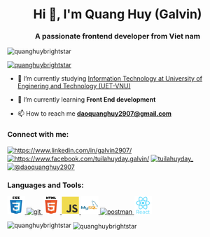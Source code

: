 <h1 align="center">Hi 👋, I'm Quang Huy (Galvin)</h1>
<h3 align="center">A passionate frontend developer from Viet nam</h3>

<p align="left"> <img src="https://komarev.com/ghpvc/?username=quanghuybrightstar&label=Profile%20views&color=0e75b6&style=flat" alt="quanghuybrightstar" /> </p>

<p align="left"> <a href="https://github.com/ryo-ma/github-profile-trophy"><img src="https://github-profile-trophy.vercel.app/?username=quanghuybrightstar" alt="quanghuybrightstar" /></a> </p>

- 🔭 I’m currently studying [Information Technology at University of Enginering and Technology (UET-VNU)](https://uet.vnu.edu.vn/)

- 🌱 I’m currently learning **Front End development**

- 📫 How to reach me **daoquanghuy2907@gmail.com**

<h3 align="left">Connect with me:</h3>
<p align="left">
<a href="https://linkedin.com/in/https://www.linkedin.com/in/galvin2907/" target="blank"><img align="center" src="https://raw.githubusercontent.com/rahuldkjain/github-profile-readme-generator/master/src/images/icons/Social/linked-in-alt.svg" alt="https://www.linkedin.com/in/galvin2907/" height="30" width="40" /></a>
<a href="https://fb.com/https://www.facebook.com/tuilahuyday.galvin/" target="blank"><img align="center" src="https://raw.githubusercontent.com/rahuldkjain/github-profile-readme-generator/master/src/images/icons/Social/facebook.svg" alt="https://www.facebook.com/tuilahuyday.galvin/" height="30" width="40" /></a>
<a href="https://instagram.com/tuilahuyday_" target="blank"><img align="center" src="https://raw.githubusercontent.com/rahuldkjain/github-profile-readme-generator/master/src/images/icons/Social/instagram.svg" alt="tuilahuyday_" height="30" width="40" /></a>
<a href="https://www.hackerrank.com/@daoquanghuy2907" target="blank"><img align="center" src="https://raw.githubusercontent.com/rahuldkjain/github-profile-readme-generator/master/src/images/icons/Social/hackerrank.svg" alt="@daoquanghuy2907" height="30" width="40" /></a>
</p>

<h3 align="left">Languages and Tools:</h3>
<p align="left"> <a href="https://www.w3schools.com/css/" target="_blank" rel="noreferrer"> <img src="https://raw.githubusercontent.com/devicons/devicon/master/icons/css3/css3-original-wordmark.svg" alt="css3" width="40" height="40"/> </a> <a href="https://git-scm.com/" target="_blank" rel="noreferrer"> <img src="https://www.vectorlogo.zone/logos/git-scm/git-scm-icon.svg" alt="git" width="40" height="40"/> </a> <a href="https://www.w3.org/html/" target="_blank" rel="noreferrer"> <img src="https://raw.githubusercontent.com/devicons/devicon/master/icons/html5/html5-original-wordmark.svg" alt="html5" width="40" height="40"/> </a> <a href="https://developer.mozilla.org/en-US/docs/Web/JavaScript" target="_blank" rel="noreferrer"> <img src="https://raw.githubusercontent.com/devicons/devicon/master/icons/javascript/javascript-original.svg" alt="javascript" width="40" height="40"/> </a> <a href="https://www.mysql.com/" target="_blank" rel="noreferrer"> <img src="https://raw.githubusercontent.com/devicons/devicon/master/icons/mysql/mysql-original-wordmark.svg" alt="mysql" width="40" height="40"/> </a> <a href="https://postman.com" target="_blank" rel="noreferrer"> <img src="https://www.vectorlogo.zone/logos/getpostman/getpostman-icon.svg" alt="postman" width="40" height="40"/> </a> <a href="https://reactjs.org/" target="_blank" rel="noreferrer"> <img src="https://raw.githubusercontent.com/devicons/devicon/master/icons/react/react-original-wordmark.svg" alt="react" width="40" height="40"/> </a> </p>

<p><img align="left" src="https://github-readme-stats.vercel.app/api/top-langs?username=quanghuybrightstar&show_icons=true&locale=en&layout=compact" alt="quanghuybrightstar" /></p>

<p>&nbsp;<img align="center" src="https://github-readme-stats.vercel.app/api?username=quanghuybrightstar&show_icons=true&locale=en" alt="quanghuybrightstar" /></p>
